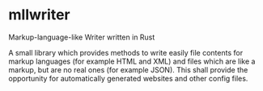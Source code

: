 # mllwriter
Markup-language-like Writer written in Rust

A small library which provides methods to write easily file contents for markup languages (for example HTML and XML) and files which are like a markup, but are no real ones (for example JSON). This shall provide the opportunity for automatically generated websites and other config files.
